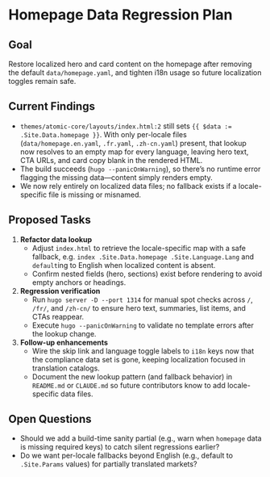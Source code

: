 # Homepage Data Regression Plan

## Goal
Restore localized hero and card content on the homepage after removing the default `data/homepage.yaml`, and tighten i18n usage so future localization toggles remain safe.

## Current Findings
- `themes/atomic-core/layouts/index.html:2` still sets `{{ $data := .Site.Data.homepage }}`. With only per-locale files (`data/homepage.en.yaml`, `.fr.yaml`, `.zh-cn.yaml`) present, that lookup now resolves to an empty map for every language, leaving hero text, CTA URLs, and card copy blank in the rendered HTML.
- The build succeeds (`hugo --panicOnWarning`), so there’s no runtime error flagging the missing data—content simply renders empty.
- We now rely entirely on localized data files; no fallback exists if a locale-specific file is missing or misnamed.

## Proposed Tasks
1. **Refactor data lookup**
   - Adjust `index.html` to retrieve the locale-specific map with a safe fallback, e.g. `index .Site.Data.homepage .Site.Language.Lang` and `default`ing to English when localized content is absent.
   - Confirm nested fields (hero, sections) exist before rendering to avoid empty anchors or headings.
2. **Regression verification**
   - Run `hugo server -D --port 1314` for manual spot checks across `/`, `/fr/`, and `/zh-cn/` to ensure hero text, summaries, list items, and CTAs reappear.
   - Execute `hugo --panicOnWarning` to validate no template errors after the lookup change.
3. **Follow-up enhancements**
   - Wire the skip link and language toggle labels to `i18n` keys now that the compliance data set is gone, keeping localization focused in translation catalogs.
   - Document the new lookup pattern (and fallback behavior) in `README.md` or `CLAUDE.md` so future contributors know to add locale-specific data files.

## Open Questions
- Should we add a build-time sanity partial (e.g., warn when `homepage` data is missing required keys) to catch silent regressions earlier?
- Do we want per-locale fallbacks beyond English (e.g., default to `.Site.Params` values) for partially translated markets?
